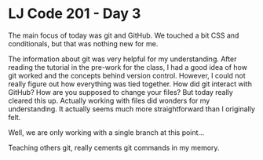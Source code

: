 # LJ Code 201 - Day 3
The main focus of today was git and GitHub. We touched a bit CSS and conditionals, but that was nothing new for me.  

The information about git was very helpful for my understanding. After reading the tutorial in the pre-work for the class, I had a good idea of how git worked and the concepts behind version control. However, I could not really figure out how everything was tied together. How did git interact with GitHub? How are you supposed to change your files? But today really cleared this up. Actually working with files did wonders for my understanding. It actually seems much more straightforward than I originally felt.  

Well, we are only working with a single branch at this point...  


Teaching others git, really cements git commands in my memory.
